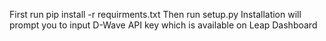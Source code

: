 First run pip install -r requirments.txt
Then run setup.py
Installation will prompt you to input D-Wave API key which is available on Leap Dashboard